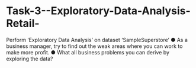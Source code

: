 # Task-3--Exploratory-Data-Analysis-Retail-
Perform ‘Exploratory Data Analysis’ on dataset ‘SampleSuperstore’  ● As a business manager, try to find out the weak areas where you can  work to make more profit.  ● What all business problems you can derive by exploring the data? 
